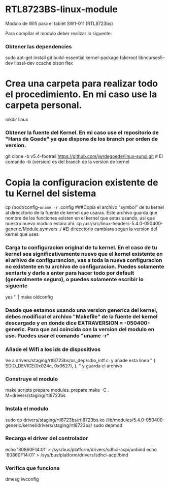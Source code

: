 # RTL8723BS-linux-module
Modulo de Wifi para el tablet SW1-011 (RTL8723bs)

Para compilar el modulo deber realizar lo siguente:

### Obtener las dependencies
sudo apt-get install git build-essential kernel-package fakeroot libncurses5-dev libssl-dev ccache bison flex
# Crea una carpeta para realizar todo el procedimiento. En mi caso use la carpeta personal.
mkdir linux
### Obtener la fuente del Kernel. En mi caso use el repositorio de "Hans de Goede" ya que dispone de los branch por orden de version.
git clone -b v5.4-footrail https://github.com/jwrdegoede/linux-sunxi.git # El comando -b (version) es del branch de la version de kernel
# Copia la configuracion existente de tu Kernel del sistema
cp /boot/config-`uname -r` .config
###Copia el archivo "symbol" de tu kernel al direcctorio de la fuente de kernel que usaras. Este archivo guarda que nombre de las funciones existen en el kernel que estas usando, asi que nuestro nuevo modulo estara ahí.
cp /usr/src/linux-headers-5.4.0-050400-generic/Module.symvers ./          #El direcctorio cambiara segun la version del kernel que uses
### Carga tu configuracion original de tu kernel. En el caso de tu kernel sea significativamente nuevo que el kernel existente en el arhivo de configurancion, vas a toda la nueva configuracion no existente en tu archivo de configuracion. Puedes solamente sentarte y darle a enter para hacer todo por default (generalmente seguro), o puedes solamente escribir lo siguente
yes '' | make oldconfig
### Desde que estamos usando una version generica del kernel, debes modifical el archivo "Makefile" de la fuente del kernel descargado y en donde dice EXTRAVERSION = -050400-generic. Para que asi coincida con la version del modulo en uso. Puedes usar el comando "uname -r"
### Añade el Wifi a los ids de dispositivos
Ve a drivers/staging/rtl8723bs/os_dep/sdio_intf.c: y añade esta linea " { SDIO_DEVICE(0x024c, 0x0627), }, " y guarda el archivo
### Construye el modulo
make scripts prepare modules_prepare
make -C . M=drivers/staging/rtl8723bs
### Instala el modulo
sudo cp drivers/staging/rtl8723bs/rtl8723bs.ko /lib/modules/5.4.0-050400-generic/kernel/drivers/staging/rtl8723bs/
sudo depmod
### Recarga el driver del controlador
echo '80860F14:01' > /sys/bus/platform/drivers/sdhci-acpi/unbind
echo '80860F14:01' > /sys/bus/platform/drivers/sdhci-acpi/bind
### Verifica que funciona
dmesg
iwconfig
